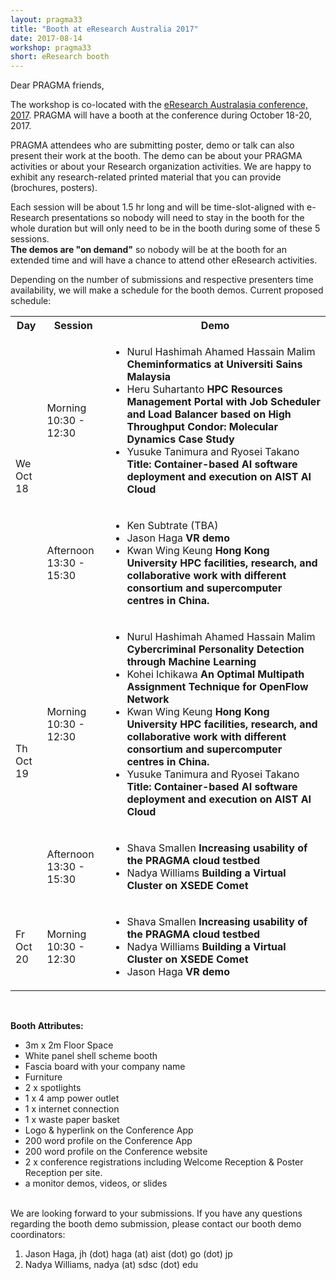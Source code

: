 ```yaml
---
layout: pragma33
title: "Booth at eResearch Australia 2017"
date: 2017-08-14
workshop: pragma33
short: eResearch booth
---
```


Dear PRAGMA friends,

The workshop is co-located with the [eResearch Australasia conference, 2017](https://conference.eresearch.edu.au/). 
PRAGMA will have a booth at the conference during October 18-20, 2017. 

PRAGMA attendees who are submitting poster, demo or talk can also 
present their work at the booth.  The demo can be about your PRAGMA activities
or about your Research organization activities. We are happy to exhibit 
any research-related printed material that you can provide (brochures,
posters).

Each session will be about 1.5 hr long  and will be time-slot-aligned with e-Research 
presentations so nobody will need to stay in the booth  for the whole duration
but will only need to be in the booth during some of these 5 sessions.  
**The demos are "on demand"** so nobody will be
at the booth for an extended time
and will have a chance to attend other eResearch activities. 

Depending on the number of submissions and respective presenters time
availability, we will make a schedule for the booth demos.  Current proposed
schedule:

<table class="program33">
  <tr>
    <th width="10%">Day</th>
    <th width="20%">Session</th>
    <th>Demo</th>
  </tr>

  <tr>
    <td rowspan="2">We<br>Oct 18</td>
    <td>Morning<br>10:30 - 12:30</td>
    <td><ul>
        <li>Nurul Hashimah Ahamed Hassain Malim <b>Cheminformatics at Universiti Sains Malaysia</b></li>
        <li>Heru Suhartanto <b>HPC Resources Management Portal with Job Scheduler
            and Load Balancer based on High Throughput Condor: Molecular Dynamics Case Study</b></li>
        <li>Yusuke Tanimura and Ryosei Takano <b>Title: Container-based AI software deployment and 
            execution on AIST AI Cloud</b></li>
    </ul></td>
  </tr>

  <tr>
    <td>Afternoon<br>13:30 - 15:30</td>
    <td><ul>
        <li>Ken Subtrate (TBA)</li>
        <li>Jason Haga <b>VR demo</b></li>
        <li>Kwan Wing Keung <b>Hong Kong University HPC facilities, research, and collaborative work with different 
            consortium and supercomputer centres in China.</b></li>
    </ul></td>
  </tr>

  <tr>
    <td rowspan="2">Th<br> Oct 19</td>
    <td>Morning<br>10:30 - 12:30</td>
    <td><ul>
        <li>Nurul Hashimah Ahamed Hassain Malim <b>Cybercriminal Personality Detection through Machine Learning</b></li>
        <li>Kohei Ichikawa <b>An Optimal Multipath Assignment Technique for OpenFlow Network</b></li>
        <li>Kwan Wing Keung <b>Hong Kong University HPC facilities, research, and collaborative work with different 
            consortium and supercomputer centres in China.</b></li>
        <li>Yusuke Tanimura and Ryosei Takano <b>Title: Container-based AI software deployment and 
            execution on AIST AI Cloud</b></li>
    </ul></td>
  </tr>

  <tr>
    <td>Afternoon<br>13:30 - 15:30</td>
    <td><ul>
        <li>Shava Smallen <b>Increasing usability of the PRAGMA cloud testbed</b></li>
        <li>Nadya Williams <b>Building a Virtual Cluster on XSEDE Comet</b></li>
    </ul></td>
  </tr>
  <tr>
    <td>Fr<br> Oct 20</td>
    <td>Morning<br>10:30 - 12:30</td>
    <td><ul>
        <li>Shava Smallen <b>Increasing usability of the PRAGMA cloud testbed</b></li>
        <li>Nadya Williams <b>Building a Virtual Cluster on XSEDE Comet</b><br></li>
        <li>Jason Haga <b>VR demo</b></li>
    </ul></td>
  </tr>
</table>

<br>


**Booth Attributes:**

  * 3m x 2m Floor Space
  * White panel shell scheme booth
  * Fascia board with your company name
  * Furniture
  * 2 x spotlights
  * 1 x 4 amp power outlet
  * 1 x internet connection
  * 1 x waste paper basket
  * Logo & hyperlink on the Conference App
  * 200 word profile on the Conference App
  * 200 word profile on the Conference website
  * 2 x conference registrations including Welcome Reception & Poster Reception per site.
  * a monitor demos, videos, or slides

<br>
We are looking forward to your submissions. If you have any questions
regarding the booth demo submission, please contact our booth demo coordinators:

1. Jason Haga, jh (dot) haga (at) aist (dot) go (dot) jp
2. Nadya Williams, nadya (at) sdsc (dot) edu
